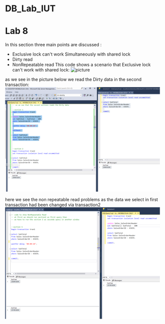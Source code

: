 # DB_Lab_IUT
# **Lab 8**
In this section three main points are discussed :
- Exclusive lock can't work Simultaneously with shared lock
- Dirty read
- NonRepeatable read
This code shows a scenario that Exclusive lock can't work with shared lock:
![picture]()

as we see in the picture below we read the Dirty data in the second transaction:
![picture](image/DR.PNG)

here we see the non repeatable read problems as the data we select in first transaction had been changed via transaction2
![picture](image/NRR.PNG)
